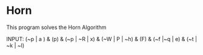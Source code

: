 # Horn
This program solves the Horn Algorithm


INPUT:
(~p | a ) & (p) & (~p | ~R | x) & (~W | P | ~h) & (F) & (~f |~q | e) & (~t | ~k | ~l)

